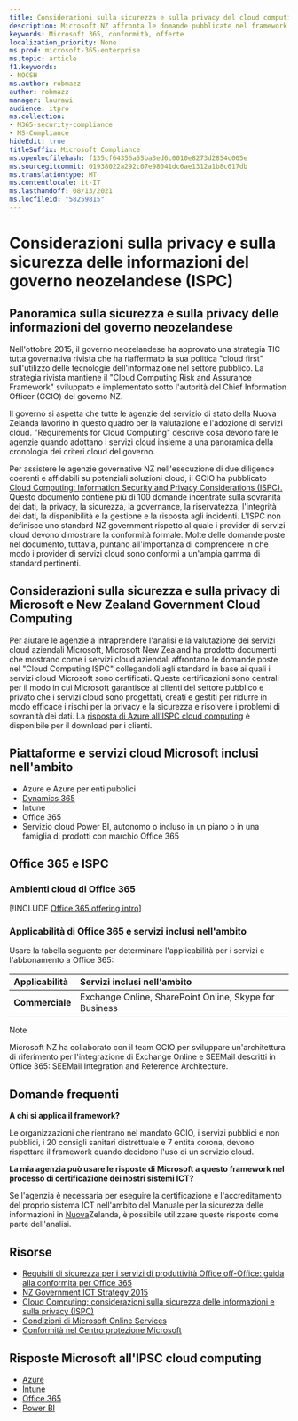 ```yaml
---
title: Considerazioni sulla sicurezza e sulla privacy del cloud computing per enti pubblici neozelandesi
description: Microsoft NZ affronta le domande pubblicate nel framework di cloud computing della Nuova Zelanda.
keywords: Microsoft 365, conformità, offerte
localization_priority: None
ms.prod: microsoft-365-enterprise
ms.topic: article
f1.keywords:
- NOCSH
ms.author: robmazz
author: robmazz
manager: laurawi
audience: itpro
ms.collection:
- M365-security-compliance
- MS-Compliance
hideEdit: true
titleSuffix: Microsoft Compliance
ms.openlocfilehash: f135cf64356a55ba3ed6c0010e8273d2854c005e
ms.sourcegitcommit: 01938022a292c07e98041dc6ae1312a1b8c617db
ms.translationtype: MT
ms.contentlocale: it-IT
ms.lasthandoff: 08/13/2021
ms.locfileid: "58259815"
---
```

# <a name="new-zealand-government-information-security-and-privacy-considerations-ispc"></a>Considerazioni sulla privacy e sulla sicurezza delle informazioni del governo neozelandese (ISPC)

## <a name="new-zealand-government-information-security-and-privacy-considerations-overview"></a>Panoramica sulla sicurezza e sulla privacy delle informazioni del governo neozelandese

Nell'ottobre 2015, il governo neozelandese ha approvato una strategia TIC tutta governativa rivista che ha riaffermato la sua politica "cloud first" sull'utilizzo delle tecnologie dell'informazione nel settore pubblico. La strategia rivista mantiene il "Cloud Computing Risk and Assurance Framework" sviluppato e implementato sotto l'autorità del Chief Information Officer (GCIO) del governo NZ.

Il governo si aspetta che tutte le agenzie del servizio di stato della Nuova Zelanda lavorino in questo quadro per la valutazione e l'adozione di servizi cloud. "Requirements for Cloud Computing" descrive cosa devono fare le agenzie quando adottano i servizi cloud insieme a una panoramica della cronologia dei criteri cloud del governo.

Per assistere le agenzie governative NZ nell'esecuzione di due diligence coerenti e affidabili su potenziali soluzioni cloud, il GCIO ha pubblicato [Cloud Computing: Information Security and Privacy Considerations (ISPC).](https://www.digital.govt.nz/dmsdocument/1~cloud-computing-information-security-and-privacy-considerations/html) Questo documento contiene più di 100 domande incentrate sulla sovranità dei dati, la privacy, la sicurezza, la governance, la riservatezza, l'integrità dei dati, la disponibilità e la gestione e la risposta agli incidenti. L'ISPC non definisce uno standard NZ government rispetto al quale i provider di servizi cloud devono dimostrare la conformità formale. Molte delle domande poste nel documento, tuttavia, puntano all'importanza di comprendere in che modo i provider di servizi cloud sono conformi a un'ampia gamma di standard pertinenti.

## <a name="microsoft-and-new-zealand-government-cloud-computing-security-and-privacy-considerations"></a>Considerazioni sulla sicurezza e sulla privacy di Microsoft e New Zealand Government Cloud Computing

Per aiutare le agenzie a intraprendere l'analisi e la valutazione dei servizi cloud aziendali Microsoft, Microsoft New Zealand ha prodotto documenti che mostrano come i servizi cloud aziendali affrontano le domande poste nel "Cloud Computing ISPC" collegandoli agli standard in base ai quali i servizi cloud Microsoft sono certificati. Queste certificazioni sono centrali per il modo in cui Microsoft garantisce ai clienti del settore pubblico e privato che i servizi cloud sono progettati, creati e gestiti per ridurre in modo efficace i rischi per la privacy e la sicurezza e risolvere i problemi di sovranità dei dati. La [risposta di Azure all'ISPC cloud computing](https://azure.microsoft.com/resources/microsoft-azure-response-to-nz-gcio-cloud-computing-information-security-privacy-considerations/) è disponibile per il download per i clienti.

## <a name="microsoft-in-scope-cloud-platforms--services"></a>Piattaforme e servizi cloud Microsoft inclusi nell'ambito

- Azure e Azure per enti pubblici
- [Dynamics 365](https://aka.ms/d365-compliance-list)
- Intune
- Office 365
- Servizio cloud Power BI, autonomo o incluso in un piano o in una famiglia di prodotti con marchio Office 365

## <a name="office-365-and-ispc"></a>Office 365 e ISPC

### <a name="office-365-cloud-environments"></a>Ambienti cloud di Office 365

[!INCLUDE [Office 365 offering intro](../includes/o365-offering-introduction.md)]

### <a name="office-365-applicability-and-in-scope-services"></a>Applicabilità di Office 365 e servizi inclusi nell'ambito

Usare la tabella seguente per determinare l'applicabilità per i servizi e l'abbonamento a Office 365:

| **Applicabilità** | **Servizi inclusi nell'ambito** |
|:------------------|:----------------------|
| **Commerciale** | Exchange Online, SharePoint Online, Skype for Business |

>[!Note]
>Microsoft NZ ha collaborato con il team GCIO per sviluppare un'architettura di riferimento per l'integrazione di Exchange Online e SEEMail descritti in Office 365: SEEMail Integration and Reference Architecture.

## <a name="frequently-asked-questions"></a>Domande frequenti

**A chi si applica il framework?**

Le organizzazioni che rientrano nel mandato GCIO, i servizi pubblici e non pubblici, i 20 consigli sanitari distrettuale e 7 entità corona, devono rispettare il framework quando decidono l'uso di un servizio cloud.

**La mia agenzia può usare le risposte di Microsoft a questo framework nel processo di certificazione dei nostri sistemi ICT?**

Se l'agenzia è necessaria per eseguire la certificazione e l'accreditamento del proprio sistema ICT nell'ambito del Manuale per la sicurezza delle informazioni in [Nuova](https://go.microsoft.com/fwlink/p/?linkid=2099496)Zelanda, è possibile utilizzare queste risposte come parte dell'analisi.

## <a name="resources"></a>Risorse

- [Requisiti di sicurezza per i servizi di produttività Office off-Office: guida alla conformità per Office 365](https://aka.ms/o365-gcio-conformance-guidance)
- [NZ Government ICT Strategy 2015](https://www.ict.govt.nz/strategy-and-action-plan/strategy/)
- [Cloud Computing: considerazioni sulla sicurezza delle informazioni e sulla privacy (ISPC)](https://www.digital.govt.nz/standards-and-guidance/technology-and-architecture/cloud-services/)
- [Condizioni di Microsoft Online Services](https://aka.ms/Online-Services-Terms)
- [Conformità nel Centro protezione Microsoft](https://www.microsoft.com/trust-center/compliance/compliance-overview)

## <a name="microsoft-responses-to-cloud-computing-ipsc"></a>Risposte Microsoft all'IPSC cloud computing

- [Azure](https://aka.ms/Azure-NZ-response)
- [Intune](https://aka.ms/Intune-NZ-response)
- [Office 365](https://aka.ms/O365-NZ-Response)
- [Power BI](https://download.microsoft.com/download/5/1/7/51726B9B-2E76-49C4-9D4F-A36BF025CB93/Response-to-GCIO-105-questions-Power-BI.pdf)
